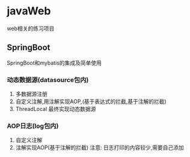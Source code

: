 # javaWeb
web相关的练习项目
## SpringBoot
SpringBoot和mybatis的集成及简单使用

### 动态数据源(datasource包内)
1. 多数据源注册
2. 自定义注解,用注解实现AOP,(基于表达式的拦截,基于注解的拦截)
3. ThreadLocal 最终实现动态数据源

### AOP日志(log包内)
1. 自定义注解
2. 注解实现AOP(基于注解的拦截)
注意: 日志打印的内容较少,需要自己添加